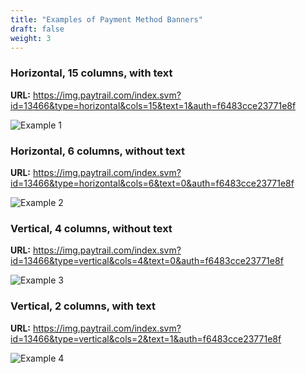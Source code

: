 ```yaml
---
title: "Examples of Payment Method Banners"
draft: false
weight: 3
---
```


### Horizontal, 15 columns, with text

**URL:** <https://img.paytrail.com/index.svm?id=13466&type=horizontal&cols=15&text=1&auth=f6483cce23771e8f>

![Example 1](https://img.paytrail.com/index.svm?id=13466&type=horizontal&cols=15&text=1&auth=f6483cce23771e8f)

### Horizontal, 6 columns, without text

**URL:** <https://img.paytrail.com/index.svm?id=13466&type=horizontal&cols=6&text=0&auth=f6483cce23771e8f>

![Example 2](https://img.paytrail.com/index.svm?id=13466&type=horizontal&cols=6&text=0&auth=f6483cce23771e8f)

### Vertical, 4 columns, without text

**URL:** <https://img.paytrail.com/index.svm?id=13466&type=vertical&cols=4&text=0&auth=f6483cce23771e8f>

![Example 3](https://img.paytrail.com/index.svm?id=13466&type=vertical&cols=4&text=0&auth=f6483cce23771e8f)

### Vertical, 2 columns, with text

**URL:** <https://img.paytrail.com/index.svm?id=13466&type=vertical&cols=2&text=1&auth=f6483cce23771e8f>

![Example 4](https://img.paytrail.com/index.svm?id=13466&type=vertical&cols=2&text=1&auth=f6483cce23771e8f)

